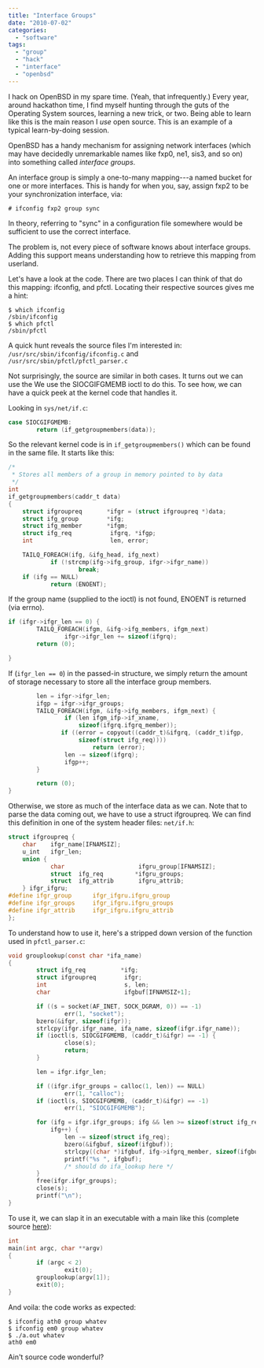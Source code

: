 ```yaml
---
title: "Interface Groups"
date: "2010-07-02"
categories:
  - "software"
tags:
  - "group"
  - "hack"
  - "interface"
  - "openbsd"
---
```


I hack on OpenBSD in my spare time. (Yeah, that infrequently.) Every year, around hackathon time, I find myself hunting through the guts of the Operating System sources, learning a new trick, or two. Being able to learn like this is the main reason I _use_ open source. This is an example of a typical learn-by-doing session.

OpenBSD has a handy mechanism for assigning network interfaces (which may have decidedly unremarkable names like fxp0, ne1, sis3, and so on) into something called _interface groups_.

An interface group is simply a one-to-many mapping---a named bucket for one or more interfaces. This is handy for when you, say, assign fxp2 to be your synchronization interface, via:

    # ifconfig fxp2 group sync

In theory, referring to "sync" in a configuration file somewhere would be sufficient to use the correct interface.

The problem is, not every piece of software knows about interface groups. Adding this support means understanding how to retrieve this mapping from userland.

Let's have a look at the code. There are two places I can think of that do this mapping: ifconfig, and pfctl. Locating their respective sources gives me a hint:

    $ which ifconfig
    /sbin/ifconfig
    $ which pfctl
    /sbin/pfctl

A quick hunt reveals the source files I'm interested in: `/usr/src/sbin/ifconfig/ifconfig.c` and `/usr/src/sbin/pfctl/pfctl_parser.c`

Not surprisingly, the source are similar in both cases. It turns out we can use the We use the SIOCGIFGMEMB ioctl to do this. To see how, we can have a quick peek at the kernel code that handles it.

Looking in `sys/net/if.c`:

```C
case SIOCGIFGMEMB:
        return (if_getgroupmembers(data));
```

So the relevant kernel code is in `if_getgroupmembers()` which can be found in the same file. It starts like this:

```c
/*
 * Stores all members of a group in memory pointed to by data
 */
int
if_getgroupmembers(caddr_t data)
{
    struct ifgroupreq       *ifgr = (struct ifgroupreq *)data;
    struct ifg_group        *ifg;
    struct ifg_member       *ifgm;
    struct ifg_req           ifgrq, *ifgp;
    int                      len, error;

    TAILQ_FOREACH(ifg, &ifg_head, ifg_next)
            if (!strcmp(ifg->ifg_group, ifgr->ifgr_name))
                    break;
    if (ifg == NULL)
            return (ENOENT);
```

If the group name (supplied to the ioctl) is not found, ENOENT is returned (via errno).


```c
if (ifgr->ifgr_len == 0) {
        TAILQ_FOREACH(ifgm, &ifg->ifg_members, ifgm_next)
                ifgr->ifgr_len += sizeof(ifgrq);
        return (0);

}
```

If (`ifgr_len == 0`) in the passed-in structure, we simply return the amount of storage necessary to store all the interface group members.

```C
        len = ifgr->ifgr_len;
        ifgp = ifgr->ifgr_groups;
        TAILQ_FOREACH(ifgm, &ifg->ifg_members, ifgm_next) {
                if (len ifgm_ifp->if_xname,
                    sizeof(ifgrq.ifgrq_member));
               if ((error = copyout((caddr_t)&ifgrq, (caddr_t)ifgp,
                    sizeof(struct ifg_req))))
                        return (error);
                len -= sizeof(ifgrq);
                ifgp++;
        }

        return (0);
}
```

Otherwise, we store as much of the interface data as we can. Note that to parse the data coming out, we have to use a struct ifgroupreq. We can find this definition in one of the system header files: `net/if.h`:

```c
struct ifgroupreq {
    char    ifgr_name[IFNAMSIZ];
    u_int   ifgr_len;
    union {
            char                     ifgru_group[IFNAMSIZ];
            struct  ifg_req         *ifgru_groups;
            struct  ifg_attrib       ifgru_attrib;
    } ifgr_ifgru;
#define ifgr_group      ifgr_ifgru.ifgru_group
#define ifgr_groups     ifgr_ifgru.ifgru_groups
#define ifgr_attrib     ifgr_ifgru.ifgru_attrib
};
```

To understand how to use it, here's a stripped down version of the function used in `pfctl_parser.c`:

```C
void grouplookup(const char *ifa_name)
{
        struct ifg_req          *ifg;
        struct ifgroupreq        ifgr;
        int                      s, len;
        char                     ifgbuf[IFNAMSIZ+1];

        if ((s = socket(AF_INET, SOCK_DGRAM, 0)) == -1)
                err(1, "socket");
        bzero(&ifgr, sizeof(ifgr));
        strlcpy(ifgr.ifgr_name, ifa_name, sizeof(ifgr.ifgr_name));
        if (ioctl(s, SIOCGIFGMEMB, (caddr_t)&ifgr) == -1) {
                close(s);
                return;
        }

        len = ifgr.ifgr_len;

        if ((ifgr.ifgr_groups = calloc(1, len)) == NULL)
                err(1, "calloc");
        if (ioctl(s, SIOCGIFGMEMB, (caddr_t)&ifgr) == -1)
                err(1, "SIOCGIFGMEMB");

        for (ifg = ifgr.ifgr_groups; ifg && len >= sizeof(struct ifg_req);
            ifg++) {
                len -= sizeof(struct ifg_req);
                bzero(&ifgbuf, sizeof(ifgbuf));
                strlcpy((char *)ifgbuf, ifg->ifgrq_member, sizeof(ifgbuf));
                printf("%s ", ifgbuf);
                /* should do ifa_lookup here */
        }
        free(ifgr.ifgr_groups);
        close(s);
        printf("\n");
}
```

To use it, we can slap it in an executable with a main like this (complete source [here](http://pintday.org/hack/code/ifgroupdemo.c "Source code for fun and profit")):


```C
int
main(int argc, char **argv)
{
        if (argc < 2)
                exit(0);
        grouplookup(argv[1]);
        exit(0);
}
```

And voila: the code works as expected:

    $ ifconfig ath0 group whatev
    $ ifconfig em0 group whatev
    $ ./a.out whatev
    ath0 em0

Ain't source code wonderful?
